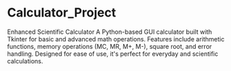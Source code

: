 # Calculator_Project
Enhanced Scientific Calculator A Python-based GUI calculator built with Tkinter for basic and advanced math operations. Features include arithmetic functions, memory operations (MC, MR, M+, M-), square root, and error handling. Designed for ease of use, it's perfect for everyday and scientific calculations.
